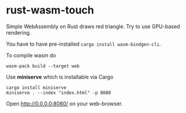 # rust-wasm-touch
Simple WebAssembly on Rust draws red triangle. Try to use GPU-based rendering.

You have to have pre-installed `cargo install wasm-bindgen-cli`.

To compile wasm do
```
wasm-pack build --target web
```

Use **miniserve** which is installable via Cargo
```
cargo install miniserve
miniserve . --index "index.html" -p 8080
```

Open http://0.0.0.0:8080/ on your web-browser.